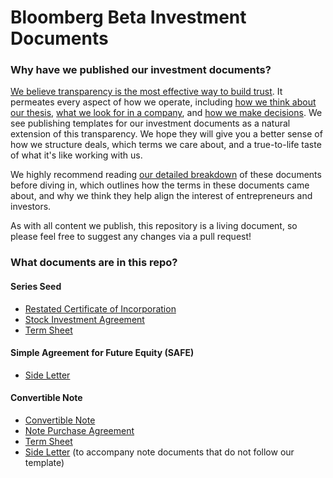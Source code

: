 # Bloomberg Beta Investment Documents

### Why have we published our investment documents?

[We believe transparency is the most effective way to build trust](https://github.com/Bloomberg-Beta/Manual). It permeates every aspect of how we operate, including [how we think about our thesis](https://github.com/Bloomberg-Beta/Manual/blob/master/1%20-%20Manual.md#what-we-believe-about-the-future-of-work), [what we look for in a company](https://github.com/Bloomberg-Beta/Manual/blob/master/1%20-%20Manual.md#what-we-look-for-in-a-startup), and [how we make decisions](https://github.com/Bloomberg-Beta/Manual/blob/master/1%20-%20Manual.md#how-we-decide). We see publishing templates for our investment documents as a natural extension of this transparency. We hope they will give you a better sense of how we structure deals, which terms we care about, and a true-to-life taste of what it's like working with us.

We highly recommend reading [our detailed breakdown](https://medium.com/@hjs/were-open-sourcing-our-investment-documents-f96b6e8c40e5) of these documents before diving in, which outlines how the terms in these documents came about, and why we think they help align the interest of entrepreneurs and investors.

As with all content we publish, this repository is a living document, so please feel free to suggest any changes via a pull request!

### What documents are in this repo?

#### Series Seed
- [Restated Certificate of Incorporation](https://github.com/Bloomberg-Beta/Investment-Documents/blob/master/01-Series%20Seed/Restated%20Certificate%20of%20Incorporation.md)
- [Stock Investment Agreement](https://github.com/Bloomberg-Beta/Investment-Documents/blob/master/01-Series%20Seed/Stock%20Investment%20Agreement.md)
- [Term Sheet](https://github.com/Bloomberg-Beta/Investment-Documents/blob/master/01-Series%20Seed/Term%20Sheet.md)

#### Simple Agreement for Future Equity (SAFE)
- [Side Letter](https://github.com/Bloomberg-Beta/Investment-Documents/blob/master/02-SAFE/Side%20Letter.md)

#### Convertible Note
- [Convertible Note](https://github.com/Bloomberg-Beta/Investment-Documents/blob/master/03-Convertible%20Note/Convertible%20Note.md)
- [Note Purchase Agreement](https://github.com/Bloomberg-Beta/Investment-Documents/blob/master/03-Convertible%20Note/Note%20Purchase%20Agreement.md)
- [Term Sheet](https://github.com/Bloomberg-Beta/Investment-Documents/blob/master/03-Convertible%20Note/Term%20Sheet.md)
- [Side Letter](https://github.com/Bloomberg-Beta/Investment-Documents/blob/master/03-Convertible%20Note/Side%20Letter.md) (to accompany note documents that do not follow our template)
